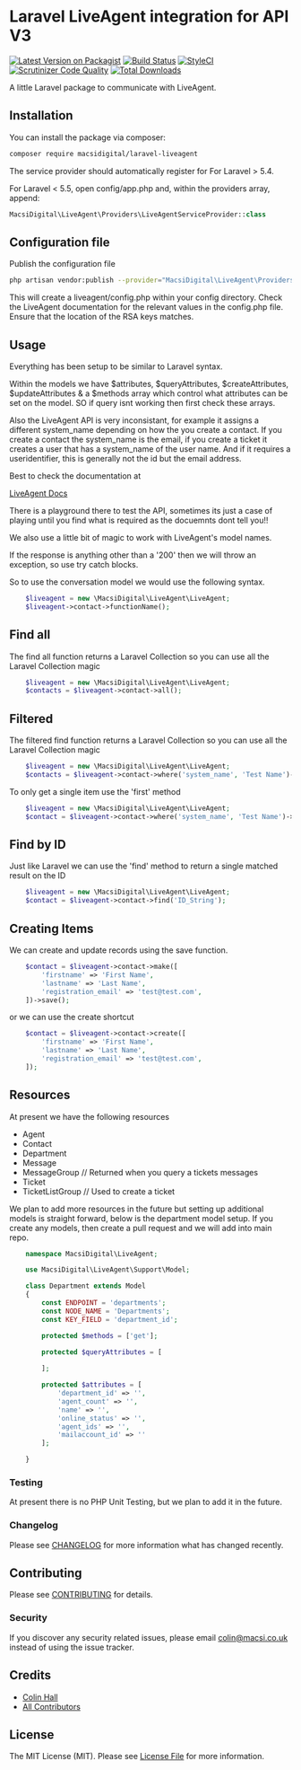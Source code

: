 # Laravel LiveAgent integration for API V3

[![Latest Version on Packagist](https://img.shields.io/packagist/v/macsidigital/laravel-liveagent.svg?style=flat-square)](https://packagist.org/packages/macsidigital/laravel-liveagent)
[![Build Status](https://img.shields.io/travis/macsidigital/laravel-liveagent/master.svg?style=flat-square)](https://travis-ci.org/MacsiDigital/laravel-liveagent)
[![StyleCI](https://github.styleci.io/repos/193588958/shield?branch=master)](https://github.styleci.io/repos/193588958)
[![Scrutinizer Code Quality](https://scrutinizer-ci.com/g/MacsiDigital/laravel-liveagent/badges/quality-score.png?b=master)](https://scrutinizer-ci.com/g/MacsiDigital/laravel-liveagent/?branch=master)
[![Total Downloads](https://img.shields.io/packagist/dt/macsidigital/laravel-liveagent.svg?style=flat-square)](https://packagist.org/packages/macsidigital/laravel-liveagent)

A little Laravel package to communicate with LiveAgent.

## Installation

You can install the package via composer:

```bash
composer require macsidigital/laravel-liveagent
```

The service provider should automatically register for For Laravel > 5.4.

For Laravel < 5.5, open config/app.php and, within the providers array, append:

``` php
MacsiDigital\LiveAgent\Providers\LiveAgentServiceProvider::class
```

## Configuration file

Publish the configuration file

```bash
php artisan vendor:publish --provider="MacsiDigital\LiveAgent\Providers\LiveAgentServiceProvider"
```

This will create a liveagent/config.php within your config directory. Check the LiveAgent documentation for the relevant values in the config.php file.
Ensure that the location of the RSA keys matches.

## Usage

Everything has been setup to be similar to Laravel syntax.

Within the models we have $attributes, $queryAttributes, $createAttributes, $updateAttributes & a $methods array which control what attributes can be set on the model.  SO if query isnt working then first check these arrays.

Also the LiveAgent API is very inconsistant, for example it assigns a different system_name depending on how the you create a contact.  If you create a contact the system_name is the email, if you create a ticket it creates a user that has a system_name of the user name.  And if it requires a useridentifier, this is generally not the id but the email address.

Best to check the documentation at 

[LiveAgent Docs](https://reviseradiology.ladesk.com/docs/api/v3/)

There is a playground there to test the API, sometimes its just a case of playing until you find what is required as the docuemnts dont tell you!!

We also use a little bit of magic to work with LiveAgent's model names.

If the response is anything other than a '200' then we will throw an exception, so use try catch blocks.

So to use the conversation model we would use the following syntax.

``` php
	$liveagent = new \MacsiDigital\LiveAgent\LiveAgent;
	$liveagent->contact->functionName();
```

## Find all

The find all function returns a Laravel Collection so you can use all the Laravel Collection magic

``` php
	$liveagent = new \MacsiDigital\LiveAgent\LiveAgent;
	$contacts = $liveagent->contact->all();
```

## Filtered

The filtered find function returns a Laravel Collection so you can use all the Laravel Collection magic

``` php
	$liveagent = new \MacsiDigital\LiveAgent\LiveAgent;
	$contacts = $liveagent->contact->where('system_name', 'Test Name')->get();
```

To only get a single item use the 'first' method

``` php
	$liveagent = new \MacsiDigital\LiveAgent\LiveAgent;
	$contact = $liveagent->contact->where('system_name', 'Test Name')->first();
```

## Find by ID

Just like Laravel we can use the 'find' method to return a single matched result on the ID

``` php
	$liveagent = new \MacsiDigital\LiveAgent\LiveAgent;
	$contact = $liveagent->contact->find('ID_String');
```

## Creating Items

We can create and update records using the save function.

``` php
	$contact = $liveagent->contact->make([
        'firstname' => 'First Name',
        'lastname' => 'Last Name',
        'registration_email' => 'test@test.com',
    ])->save();
```

or we can use the create shortcut

``` php
	$contact = $liveagent->contact->create([
        'firstname' => 'First Name',
        'lastname' => 'Last Name',
        'registration_email' => 'test@test.com',
    ]);
```

## Resources

At present we have the following resources

* Agent
* Contact
* Department
* Message
* MessageGroup // Returned when you query a tickets messages
* Ticket
* TicketListGroup // Used to create a ticket

We plan to add more resources in the future but setting up additional models is straight forward, below is the department model setup.  If you create any models, then create a pull request and we will add into main repo.

``` php
	namespace MacsiDigital\LiveAgent;

	use MacsiDigital\LiveAgent\Support\Model;

	class Department extends Model
	{
	    const ENDPOINT = 'departments';
	    const NODE_NAME = 'Departments';
	    const KEY_FIELD = 'department_id';

	    protected $methods = ['get'];

	    protected $queryAttributes = [
	        
	    ];

	    protected $attributes = [
	        'department_id' => '',
	        'agent_count' => '',
	        'name' => '',
	        'online_status' => '',
	        'agent_ids' => '',
	        'mailaccount_id' => ''
	    ];

	}
```

### Testing

At present there is no PHP Unit Testing, but we plan to add it in the future.

### Changelog

Please see [CHANGELOG](CHANGELOG.md) for more information what has changed recently.

## Contributing

Please see [CONTRIBUTING](CONTRIBUTING.md) for details.

### Security

If you discover any security related issues, please email colin@macsi.co.uk instead of using the issue tracker.

## Credits

- [Colin Hall](https://github.com/macsidigital)
- [All Contributors](../../contributors)

## License

The MIT License (MIT). Please see [License File](LICENSE.md) for more information.

